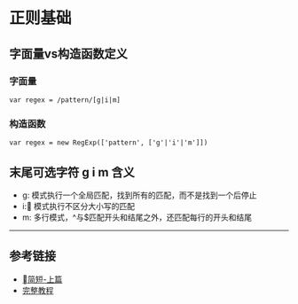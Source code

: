 # 正则基础

## 字面量vs构造函数定义

### 字面量

``
var regex = /pattern/[g|i|m]
``

### 构造函数

``
var regex = new RegExp(['pattern', ['g'|'i'|'m']])
``

## 末尾可选字符 g i m 含义

- g: 模式执行一个全局匹配，找到所有的匹配，而不是找到一个后停止
- i: 模式执行不区分大小写的匹配
- m: 多行模式，^与$匹配开头和结尾之外，还匹配每行的开头和结尾

---

## 参考链接

- [简短-上篇](http://www.cnblogs.com/giggle/p/5532453.html)
- [完整教程](https://juejin.im/post/5965943ff265da6c30653879)
